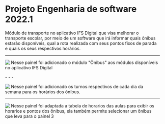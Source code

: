 # Projeto Engenharia de software 2022.1
Módulo de transporte no aplicativo IFS Digital que visa melhorar o transporte escolar, por meio de um software que irá informar quais ônibus estarão disponíveis, qual a rota realizada com seus pontos fixos de parada e quais os seus respectivos horários.
- - -

<div>
  <img src="https://github.com/leodayv/Projeto-Engenharia-de-software-2022.1/blob/main/Pain%C3%A9is/Painel%20-%201.png?raw=true" align="left" />
  <p>Nesse painel foi adicionado o módulo "Ônibus" aos módulos disponíveis no aplicativo IFS Digital</p>
</div>
- - -
<div>
  <img src="https://github.com/leodayv/Projeto-Engenharia-de-software-2022.1/blob/main/Pain%C3%A9is/Painel%20-%202.png?raw=true" align="left" />
  <p>Nesse painel foi adicionado os turnos respectivos de cada dia da semana para os horários dos ônibus.</p>
</div>

- - -
<div>
  <img src="https://github.com/leodayv/Projeto-Engenharia-de-software-2022.1/blob/main/Pain%C3%A9is/Painel%20-%203.png?raw=true" align="left" />
  <p>Nesse painel foi adaptada a tabela de horarios das aulas para exibir os horarios e pontos dos ônibus, ela também permite selecionar um ônibus que leva para o painel 3</p>
</div>

